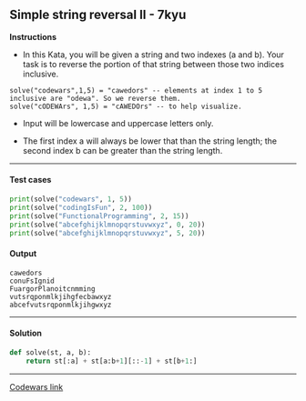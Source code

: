 ## Simple string reversal II - 7kyu

**Instructions**

- In this Kata, you will be given a string and two indexes (a and b). Your task is to reverse the portion of that string between those two indices inclusive.

```
solve("codewars",1,5) = "cawedors" -- elements at index 1 to 5 inclusive are "odewa". So we reverse them.
solve("cODEWArs", 1,5) = "cAWEDOrs" -- to help visualize.
```

- Input will be lowercase and uppercase letters only.

- The first index a will always be lower that than the string length; the second index b can be greater than the string length. 

---

#### Test cases

```python
print(solve("codewars", 1, 5))
print(solve("codingIsFun", 2, 100))
print(solve("FunctionalProgramming", 2, 15))
print(solve("abcefghijklmnopqrstuvwxyz", 0, 20))
print(solve("abcefghijklmnopqrstuvwxyz", 5, 20))
```

#### Output 

```
cawedors
conuFsIgnid
FuargorPlanoitcnmming
vutsrqponmlkjihgfecbawxyz
abcefvutsrqponmlkjihgwxyz
```

---

#### Solution

```python
def solve(st, a, b):
    return st[:a] + st[a:b+1][::-1] + st[b+1:]
```

---

[Codewars link](https://www.codewars.com/kata/5a8d1c82373c2e099d0000ac)

